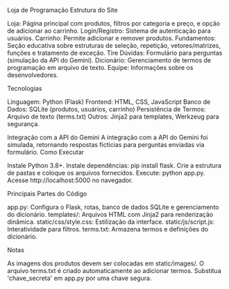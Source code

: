Loja de Programação
Estrutura do Site

Loja: Página principal com produtos, filtros por categoria e preço, e opção de adicionar ao carrinho.
Login/Registro: Sistema de autenticação para usuários.
Carrinho: Permite adicionar e remover produtos.
Fundamentos: Seção educativa sobre estruturas de seleção, repetição, vetores/matrizes, funções e tratamento de exceção.
Tire Dúvidas: Formulário para perguntas (simulação da API do Gemini).
Dicionário: Gerenciamento de termos de programação em arquivo de texto.
Equipe: Informações sobre os desenvolvedores.

Tecnologias

Linguagem: Python (Flask)
Frontend: HTML, CSS, JavaScript
Banco de Dados: SQLite (produtos, usuários, carrinho)
Persistência de Termos: Arquivo de texto (terms.txt)
Outros: Jinja2 para templates, Werkzeug para segurança.

Integração com a API do Gemini
A integração com a API do Gemini foi simulada, retornando respostas fictícias para perguntas enviadas via formulário.
Como Executar

Instale Python 3.8+.
Instale dependências: pip install flask.
Crie a estrutura de pastas e coloque os arquivos fornecidos.
Execute: python app.py.
Acesse http://localhost:5000 no navegador.

Principais Partes do Código

app.py: Configura o Flask, rotas, banco de dados SQLite e gerenciamento do dicionário.
templates/: Arquivos HTML com Jinja2 para renderização dinâmica.
static/css/style.css: Estilização da interface.
static/js/script.js: Interatividade para filtros.
terms.txt: Armazena termos e definições do dicionário.

Notas

As imagens dos produtos devem ser colocadas em static/images/.
O arquivo terms.txt é criado automaticamente ao adicionar termos.
Substitua 'chave_secreta' em app.py por uma chave segura.

